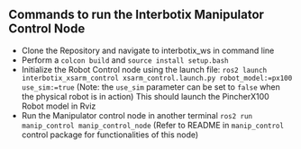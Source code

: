 ## Commands to run the Interbotix Manipulator Control Node

- Clone the Repository and navigate to interbotix_ws in command line
- Perform a `colcon build` and `source install setup.bash` 
- Initialize the Robot Control node using the launch file:
``` ros2 launch interbotix_xsarm_control xsarm_control.launch.py robot_model:=px100 use_sim:=true ```
   (Note: the `use_sim` parameter can be set to `false` when the physical robot is in action)
This should launch the PincherX100 Robot model in Rviz
- Run the Manipulator control node in another terminal
  `ros2 run manip_control manip_control_node`
  (Refer to README in `manip_control` control package for functionalities of this node)